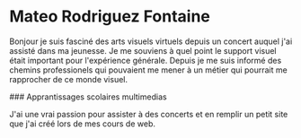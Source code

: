 # Mateo Rodriguez Fontaine
<p>Bonjour je suis fasciné des arts visuels virtuels depuis un concert auquel j'ai assisté dans ma jeunesse. Je me souviens à quel point le support visuel était important pour l'expérience générale. Depuis je me suis informé des chemins professionels qui pouvaient me mener à un métier qui pourrait me rapprocher de ce monde visuel.</p>
### Apprantissages scolaires multimedias
<p>J'ai une vrai passion pour assister à des concerts et en remplir un petit site que j'ai créé lors de mes cours  de web.</p>


